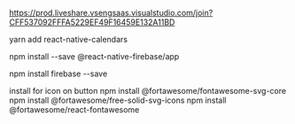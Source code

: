 https://prod.liveshare.vsengsaas.visualstudio.com/join?CFF537092FFFA5229EF49F16459E132A11BD

yarn add react-native-calendars

npm install --save @react-native-firebase/app


npm install firebase --save

install for icon on button
npm install @fortawesome/fontawesome-svg-core
npm install @fortawesome/free-solid-svg-icons
npm install @fortawesome/react-fontawesome
